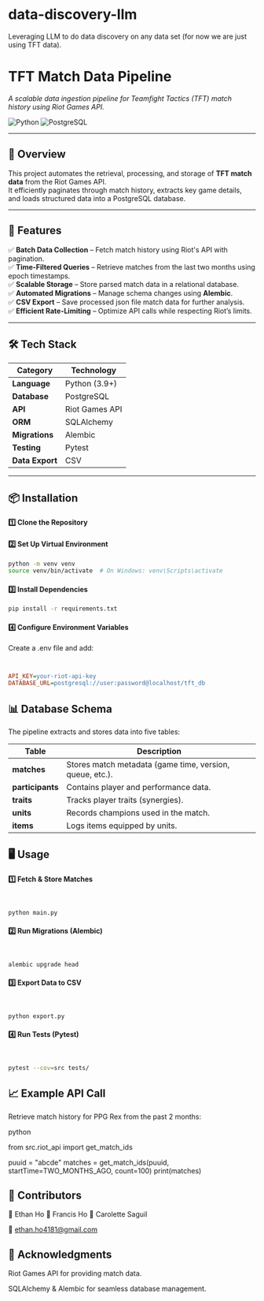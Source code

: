 # data-discovery-llm
Leveraging LLM to do data discovery on any data set (for now we are just using TFT data).


# **TFT Match Data Pipeline**
*A scalable data ingestion pipeline for Teamfight Tactics (TFT) match history using Riot Games API.*

![Python](https://img.shields.io/badge/python-3.9%2B-brightgreen)
![PostgreSQL](https://img.shields.io/badge/database-PostgreSQL-orange)

---

## 📌 Overview
This project automates the retrieval, processing, and storage of **TFT match data** from the Riot Games API.  
It efficiently paginates through match history, extracts key game details, and loads structured data into a PostgreSQL database.

---

## 🚀 Features
✅ **Batch Data Collection** – Fetch match history using Riot's API with pagination.  
✅ **Time-Filtered Queries** – Retrieve matches from the last two months using epoch timestamps.  
✅ **Scalable Storage** – Store parsed match data in a relational database.  
✅ **Automated Migrations** – Manage schema changes using **Alembic**.  
✅ **CSV Export** – Save processed json file match data for further analysis.  
✅ **Efficient Rate-Limiting** – Optimize API calls while respecting Riot’s limits.  

---

## 🛠️ Tech Stack
| Category        | Technology |
|----------------|-----------|
| **Language**   | Python (3.9+) |
| **Database**   | PostgreSQL |
| **API**        | Riot Games API |
| **ORM**        | SQLAlchemy |
| **Migrations** | Alembic |
| **Testing**    | Pytest |
| **Data Export** | CSV |

---

## 📦 Installation

#### 1️⃣ Clone the Repository

#### 2️⃣ Set Up Virtual Environment
```bash
python -m venv venv
source venv/bin/activate  # On Windows: venv\Scripts\activate
```
#### 3️⃣ Install Dependencies
```bash
pip install -r requirements.txt
```
#### 4️⃣ Configure Environment Variables
Create a .env file and add:

```ini


API_KEY=your-riot-api-key
DATABASE_URL=postgresql://user:password@localhost/tft_db
```
## 📊 Database Schema  

The pipeline extracts and stores data into five tables:  

| Table        | Description                                |
|-------------|--------------------------------------------|
| **matches**      | Stores match metadata (game time, version, queue, etc.). |
| **participants** | Contains player and performance data.      |
| **traits**       | Tracks player traits (synergies).      |
| **units**        | Records champions used in the match.   |
| **items**        | Logs items equipped by units.         |

## 🖥️ Usage
#### 1️⃣ Fetch & Store Matches
```bash


python main.py
```
#### 2️⃣ Run Migrations (Alembic)
```bash


alembic upgrade head
```
#### 3️⃣ Export Data to CSV
```bash


python export.py
```
#### 4️⃣ Run Tests (Pytest)
```bash


pytest --cov=src tests/
```
## 📈 Example API Call
Retrieve match history for PPG Rex from the past 2 months:

python

from src.riot_api import get_match_ids

puuid = "abcde"
matches = get_match_ids(puuid, startTime=TWO_MONTHS_AGO, count=100)
print(matches)

## 👥 Contributors
👤 Ethan Ho
👤 Francis Ho
👤 Carolette Saguil

📧 ethan.ho4181@gmail.com

## 🌟 Acknowledgments
Riot Games API for providing match data.

SQLAlchemy & Alembic for seamless database management.
